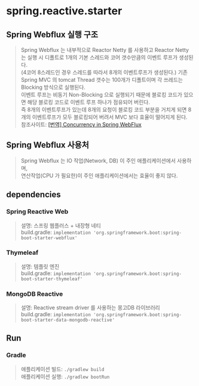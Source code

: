 # spring.reactive.starter

## Spring Webflux 실행 구조
> Spring Webflux 는 내부적으로 Reactor Netty 를 사용하고 Reactor Netty 는 실행 시 디폴트로 1개의 기본 스레드와 코어 갯수만큼의 이벤트 루프가 생성된다.  
> (4코어 8스레드인 경우 스레드를 따라서 8개의 이벤트루프가 생성된다.)
> 기존 Spring MVC 의 tomcat Thread 갯수는 100개가 디폴트이며 각 쓰레드는 Blocking 방식으로 실행된다.  
> 이벤트 루프는 비동기 Non-Blocking 으로 실행되기 때문에 블로킹 코드가 있으면 해당 블로킹 코드로 이벤트 루프 하나가 점유되어 버린다.  
> 즉 8개의 이벤트루프가 있는데 8개의 요청이 블로킹 코드 부분을 거치게 되면 8개의 이벤트루프가 모두 블로킹되어 버려서 MVC 보다 효율이 떨어지게 된다.    
> 참조사이트: [[번역] Concurrency in Spring WebFlux](https://timewizhan.tistory.com/entry/%EB%B2%88%EC%97%AD-Concurrency-in-Spring-WebFlux)  

## Spring Webflux 사용처
> Spring Webflux 는 IO 작업(Network, DB) 이 주인 애플리케이션에서 사용하며,   
> 연산작업(CPU 가 필요한)이 주인 애플리케이션에서는 효율이 좋지 않다.

## dependencies
### Spring Reactive Web
> 설명: 스프링 웹플러스 + 내장형 네티  
> build.gradle: `implementation 'org.springframework.boot:spring-boot-starter-webflux'`

### Thymeleaf
> 설명: 템플릿 엔진  
> build.gradle: `implementation 'org.springframework.boot:spring-boot-starter-thymeleaf'`

### MongoDB Reactive
> 설명: Reactive stream driver 를 사용하는 몽고DB 라이브러리  
> build.gradle: `implementation 'org.springframework.boot:spring-boot-starter-data-mongodb-reactive'`  

## Run
### Gradle 
> 애플리케이션 빌드: `./gradlew build`  
> 애플리케이션 실행: `./gradlew bootRun`  


